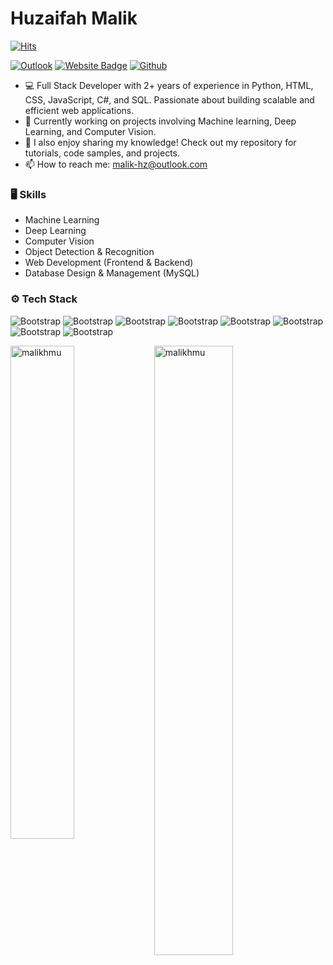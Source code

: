 # Huzaifah Malik

[![Hits](https://hits.seeyoufarm.com/api/count/incr/badge.svg?url=https%3A%2F%2Fgithub.com%2Fmalikhmu%2Fmalikhmu&count_bg=%2379C83D&title_bg=%23555555&icon=&icon_color=%23E7E7E7&title=Profile+Views&edge_flat=false)](https://hits.seeyoufarm.com)

[![Outlook](https://img.shields.io/badge/Outlook-0078D4?logo=microsoft-outlook&logoColor=white)](mailto:malik-hz@outlook.com)
[![Website Badge](https://img.shields.io/badge/-Website-c14438?style=flat&logo=Google-Chrome&logoColor=white&link=https://malikhmu.github.io)](https://malikhz.github.io)
[![Github](https://img.shields.io/github/followers/malikhz?label=Follow&style=social)](https://github.com/malikhz)

- 💻 Full Stack Developer with 2+ years of experience in Python, HTML, CSS, JavaScript, C#, and SQL. Passionate about building scalable and efficient web applications.
- 🤔 Currently working on projects involving Machine learning, Deep Learning, and Computer Vision.
- 🌱 I also enjoy sharing my knowledge! Check out my repository for tutorials, code samples, and projects.
- 📫 How to reach me: malik-hz@outlook.com


### 🖥 Skills

- Machine Learning
- Deep Learning
- Computer Vision
- Object Detection & Recognition
- Web Development (Frontend & Backend)
- Database Design & Management (MySQL)
### ⚙️ Tech Stack

![Bootstrap](https://img.shields.io/badge/-Python-05122A?style=flat&logo=Python&color=353535) ![Bootstrap](https://img.shields.io/badge/-HTML5-05122A?style=flat&logo=HTML5&color=353535) ![Bootstrap](https://img.shields.io/badge/-Javascript-05122A?style=flat&logo=Javascript&color=353535) ![Bootstrap](https://img.shields.io/badge/-C%23-05122A?style=flat&logo=C#&color=353535) ![Bootstrap](https://img.shields.io/badge/-TensorFlow-05122A?style=flat&logo=TensorFlow&color=353535) ![Bootstrap](https://img.shields.io/badge/-PyTorch-05122A?style=flat&logo=PyTorch&color=353535) ![Bootstrap](https://img.shields.io/badge/-MySQL-05122A?style=flat&logo=MySQL&color=353535) ![Bootstrap](https://img.shields.io/badge/-Numpy-05122A?style=flat&logo=Numpy&color=353535)

<div>
  <img width="45%" align="left" src="https://github-readme-stats.vercel.app/api/top-langs?username=malikhmu&show_icons=true&locale=en&layout=compact&theme=github_dark_dimmed" alt="malikhmu" />
  <img width="50%" src="https://github-readme-streak-stats.herokuapp.com/?user=malikhmu&theme=github_dark_dimmed" alt="malikhmu" />
</div>

